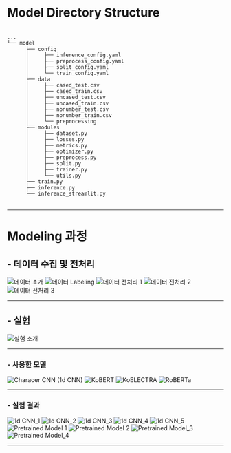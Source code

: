 # Model Directory Structure
<pre>
<code>
...
└── model
      ├── config
      │     ├── inference_config.yaml
      │     ├── preprocess_config.yaml
      │     ├── split_config.yaml
      │     └── train_config.yaml
      ├── data
      │     ├── cased_test.csv
      │     ├── cased_train.csv
      │     ├── uncased_test.csv
      │     ├── uncased_train.csv
      │     ├── nonumber_test.csv
      │     ├── nonumber_train.csv
      │     └── preprocessing
      ├── modules
      │     ├── dataset.py
      │     ├── losses.py
      │     ├── metrics.py
      │     ├── optimizer.py
      │     ├── preprocess.py
      │     ├── split.py
      │     ├── trainer.py
      │     └── utils.py
      ├── train.py
      ├── inference.py
      └── inference_streamlit.py
</code>
</pre>

*****
# Modeling 과정

## - 데이터 수집 및 전처리
![데이터 소개](https://user-images.githubusercontent.com/97024674/182273836-e6958ba0-b951-4367-9bdb-b771f3e56855.png)
![데이터 Labeling](https://user-images.githubusercontent.com/97024674/182273877-48076fa2-cfcb-4332-b05e-8a3625d2c21c.png)
![데이터 전처리 1](https://user-images.githubusercontent.com/97024674/182273903-85320329-cb08-40f6-b767-8de04d800e03.png)
![데이터 전처리 2](https://user-images.githubusercontent.com/97024674/182273942-8f4701f1-ecfa-42e7-83a2-0fd84c55b51d.png)
![데이터 전처리 3](https://user-images.githubusercontent.com/97024674/182273977-a47eb134-1d74-4146-9fe4-7bf10c793d48.png)
***
## - 실험
![실험 소개](https://user-images.githubusercontent.com/97024674/182274033-6e1334e2-3c55-4fce-85b3-3e9022024c9a.png)
***
### - 사용한 모델
![Characer CNN (1d CNN)](https://user-images.githubusercontent.com/97024674/182274112-5d59c826-9343-410b-9233-39a898c23a46.png)
![KoBERT](https://user-images.githubusercontent.com/97024674/182274156-38a2f2b7-cc3b-4e8b-8721-53476817b5fc.png)
![KoELECTRA](https://user-images.githubusercontent.com/97024674/182274203-fc0a8f85-6ae5-49bf-aa4a-fde2f26e5c2e.png)
![RoBERTa](https://user-images.githubusercontent.com/97024674/182274251-bb3dd747-6d6a-4b65-9930-89df17c63c1e.png)
***
### - 실험 결과
![1d CNN_1](https://user-images.githubusercontent.com/97024674/182274315-3f9bf381-967b-43b0-9621-f66bdb4093e3.png)
![1d CNN_2](https://user-images.githubusercontent.com/97024674/182274351-91e12945-14fc-4eae-8a7d-81eea74a9aa0.png)
![1d CNN_3](https://user-images.githubusercontent.com/97024674/182274408-8e7987c6-f2e1-408e-ab08-d651f6ca40b7.png)
![1d CNN_4](https://user-images.githubusercontent.com/97024674/182274437-10120f9e-7d0e-46ca-a3cf-6c64e2cbd7b5.png)
![1d CNN_5](https://user-images.githubusercontent.com/97024674/182274460-6d2e364d-c72b-464c-8c8d-6ff173b59f25.png)
![Pretrained Model 1](https://user-images.githubusercontent.com/97024674/182292833-c1f95d2e-bbe9-4dc6-9543-c82717e65d0d.png)
![Pretrained Model 2](https://user-images.githubusercontent.com/97024674/182292881-d52da320-ec1d-4b33-91c7-add99fd60cb9.png)
![Pretrained Model_3](https://user-images.githubusercontent.com/97024674/182274573-6717dc57-a542-4fff-a43f-bc7bad8fa9bf.png)
![Pretrained Model_4](https://user-images.githubusercontent.com/97024674/182274602-cc64b0a5-230c-4351-8c1e-b1bf88c46c1b.png)
*****
